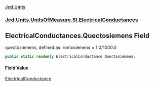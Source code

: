 #### [Jcd.Units](index.md 'index')
### [Jcd.Units.UnitsOfMeasure.SI](Jcd.Units.UnitsOfMeasure.SI.md 'Jcd.Units.UnitsOfMeasure.SI').[ElectricalConductances](ElectricalConductances.md 'Jcd.Units.UnitsOfMeasure.SI.ElectricalConductances')

## ElectricalConductances.Quectosiemens Field

quectosiemens, defined as: rontosiemens × 1.0/1000.0

```csharp
public static readonly ElectricalConductance Quectosiemens;
```

#### Field Value
[ElectricalConductance](ElectricalConductance.md 'Jcd.Units.UnitTypes.ElectricalConductance')